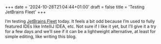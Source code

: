 +++
date = '2024-10-28T21:04:44+01:00'
draft = false
title = 'Testing JetBrains Fleet'
+++

I’m testing [JetBrains Fleet](https://www.jetbrains.com/fleet/) today. It feels a bit odd because I’m used to fully featured IDEs like IntelliJ IDEA, etc. Not sure if I like it yet, but I’ll give it a try for a few days and we’ll see if it can be a lightweight alternative, at least for simple editing, like writing this blog.
